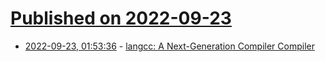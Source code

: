 # [Published on 2022-09-23](index.md)

* [2022-09-23, 01:53:36](https://lobste.rs/s/rkmmjc/langcc_next_generation_compiler) - [langcc: A Next-Generation Compiler Compiler](https://github.com/jzimmerman/langcc)
